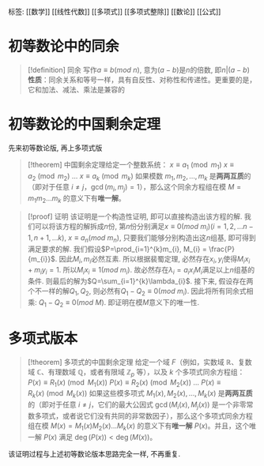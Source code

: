 标签: [[数学]] [[线性代数]] [[多项式]] [[多项式整除]] [[数论]] [[公式]]

# 初等数论中的同余

>[!definition] 同余
>写作$a\equiv b(mod\ n)$, 意为$(a-b)$是$n$的倍数, 即$n|(a-b)$
> **性质**：同余关系和等号一样，具有自反性、对称性和传递性。更重要的是，它和加法、减法、乘法是兼容的

# 初等数论的中国剩余定理

先来初等数论版, 再上多项式版

>[!theorem] 中国剩余定理给定一个整数系统：
>$x \equiv a_1 \pmod{m_1}$
>$x \equiv a_2 \pmod{m_2}$
>...
>$x \equiv a_k \pmod{m_k}$
>如果模数 $m_1, m_2, \dots, m_k$ 是**两两互质**的（即对于任意 $i \neq j$，$\gcd(m_i, m_j) = 1$），那么这个同余方程组在模 $M = m_1 m_2 \dots m_k$ 的意义下有**唯一解**。

>[!proof] 证明
>该证明是一个构造性证明, 即可以直接构造出该方程的解. 
>我们可以将该方程的解拆成$n$份, 第$n$份分别满足$x\equiv 0(mod\ m_{i})(i=1,2,\dots n-1,n+1,\dots k)$, $x\equiv a_{n}(mod\ m_{n})$, 只要我们能够分别构造出这$n$组基, 即可得到满足要求的解. 
>我们假设$P=\prod_{i=1}^{k}m_{i}, M_{i} = \frac{P}{m_{i}}$. 因此$M_{i},m_{i}$必然互素. 所以根据裴蜀定理, 必然存在$x_{i},y_{i}$使得$M_{i}x_{i}+m_{i}y_{i}=1$. 所以$M_{i}x_{i}\equiv 1(mod\ m_{i})$. 故必然存在$\lambda_{i} = a_{i}x_{i}M_i$满足以上$n$组基的条件. 则最后的解为$Q=\sum_{i=1}^{k}\lambda_{i}$. 
>接下来, 假设存在两个不一样的解$Q_{1},Q_{2}$, 则必然有$Q_{1}-Q_{2}\equiv 0(mod\ m_{i})$. 因此将所有同余式相乘: $Q_{1}-Q_{2} \equiv 0(mod\ M)$. 即证明在模$M$意义下的唯一性. 

# 多项式版本

>[!theorem] 多项式的中国剩余定理
>给定一个域 $F$（例如，实数域 $\mathbb{R}$、复数域 $\mathbb{C}$、有理数域 $\mathbb{Q}$，或者有限域 $\mathbb{Z}_p$ 等），以及 $k$ 个多项式同余方程组：
>$P(x) \equiv R_1(x) \pmod{M_1(x)}$
>$P(x) \equiv R_2(x) \pmod{M_2(x)}$
>...
>$P(x) \equiv R_k(x) \pmod{M_k(x)}$
>如果这些模多项式 $M_1(x), M_2(x), \dots, M_k(x)$ 是**两两互质**的（即对于任意 $i \neq j$，它们的最大公因式 $\gcd(M_i(x), M_j(x))$ 是一个非零常数多项式，或者说它们没有共同的非常数因子），那么这个多项式同余方程组在模 $M(x) = M_1(x) M_2(x) \dots M_k(x)$ 的意义下有**唯一解** $P(x)$。并且，这个唯一解 $P(x)$ 满足 $\deg(P(x)) < \deg(M(x))$。

该证明过程与上述初等数论版本思路完全一样, 不再重复. 